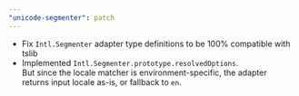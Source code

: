 ```yaml
---
"unicode-segmenter": patch
---
```


- Fix `Intl.Segmenter` adapter type definitions to be 100% compatible with tslib
- Implemented `Intl.Segmenter.prototype.resolvedOptions`.\
   But since the locale matcher is environment-specific,
   the adapter returns input locale as-is, or fallback to `en`.
